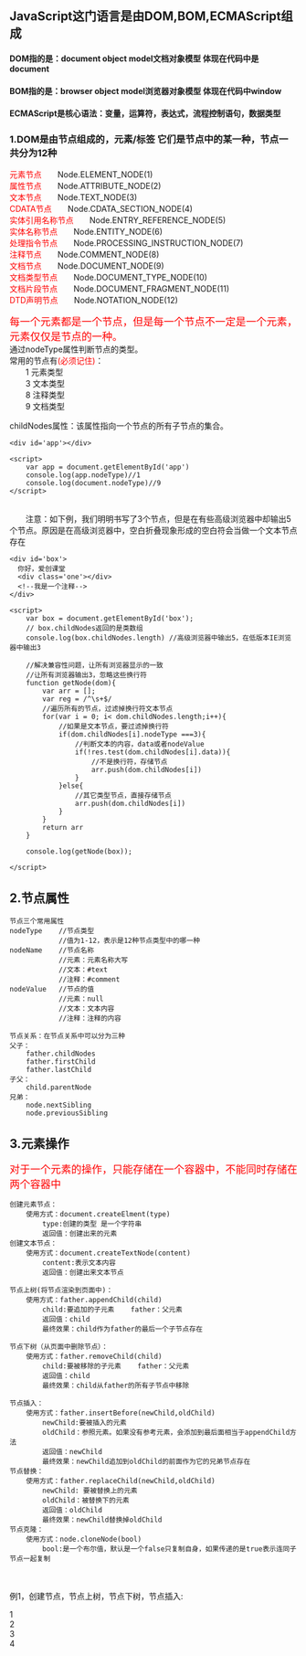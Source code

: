 ## JavaScript这门语言是由DOM,BOM,ECMAScript组成<br>
#### DOM指的是：document object model文档对象模型 体现在代码中是document<br>
#### BOM指的是：browser object model浏览器对象模型 体现在代码中window<br>
#### ECMAScript是核心语法：变量，运算符，表达式，流程控制语句，数据类型


### 1.DOM是由节点组成的，元素/标签 它们是节点中的某一种，节点一共分为12种
<font color=red>元素节点</font>&emsp;&emsp;Node.ELEMENT_NODE(1)<br>
<font color=red>属性节点</font>&emsp;&emsp;Node.ATTRIBUTE_NODE(2)<br>
<font color=red>文本节点</font>&emsp;&emsp;Node.TEXT_NODE(3)<br>
<font color=red>CDATA节点</font>&emsp;&emsp;Node.CDATA_SECTION_NODE(4)<br>
<font color=red>实体引用名称节点</font>&emsp;&emsp;Node.ENTRY_REFERENCE_NODE(5)<br>
<font color=red>实体名称节点</font>&emsp;&emsp;Node.ENTITY_NODE(6)<br>
<font color=red>处理指令节点</font>&emsp;&emsp;Node.PROCESSING_INSTRUCTION_NODE(7)<br>
<font color=red>注释节点</font>&emsp;&emsp;Node.COMMENT_NODE(8)<br>
<font color=red>文档节点</font>&emsp;&emsp;Node.DOCUMENT_NODE(9)<br>
<font color=red>文档类型节点</font>&emsp;&emsp;Node.DOCUMENT_TYPE_NODE(10)<br>
<font color=red>文档片段节点</font>&emsp;&emsp;Node.DOCUMENT_FRAGMENT_NODE(11)<br>
<font color=red>DTD声明节点</font>&emsp;&emsp;Node.NOTATION_NODE(12)<br>

<font color=red size=4>每一个元素都是一个节点，但是每一个节点不一定是一个元素，元素仅仅是节点的一种。</font>
<br>
通过nodeType属性判断节点的类型。<br>
常用的节点有<font color=red>(必须记住)</font>：<br>
&emsp;&emsp;1    元素类型<br>
&emsp;&emsp;3    文本类型<br>
&emsp;&emsp;8    注释类型<br>
&emsp;&emsp;9    文档类型<br>

childNodes属性：该属性指向一个节点的所有子节点的集合。<br>
    
    <div id='app'></div>
    
    <script>
        var app = document.getElementById('app')
        console.log(app.nodeType)//1   
        console.log(document.nodeType)//9
    </script>


​    
&emsp;&emsp;注意：如下例，我们明明书写了3个节点，但是在有些高级浏览器中却输出5个节点。原因是在高级浏览器中，空白折叠现象形成的空白符会当做一个文本节点存在<br>

    <div id='box'>
      你好，爱创课堂
      <div class='one'></div>
      <!--我是一个注释-->
    </div>
    
    <script>
        var box = document.getElementById('box');
        // box.childNodes返回的是类数组
        console.log(box.childNodes.length) //高级浏览器中输出5，在低版本IE浏览器中输出3
        
        //解决兼容性问题，让所有浏览器显示的一致
        //让所有浏览器输出3，忽略这些换行符
        function getNode(dom){
            var arr = [];
            var reg = /^\s+$/
            //遍历所有的节点，过滤掉换行符文本节点
            for(var i = 0; i< dom.childNodes.length;i++){
                //如果是文本节点，要过滤掉换行符
                if(dom.childNodes[i].nodeType ===3){
                    //判断文本的内容，data或者nodeValue
                    if(!res.test(dom.childNodes[i].data)){
                        //不是换行符，存储节点
                        arr.push(dom.childNodes[i])
                    }
                }else{
                    //其它类型节点，直接存储节点
                    arr.push(dom.childNodes[i])
                }
            }
            return arr
        }
        
        console.log(getNode(box));
        
    </script>

## 2.节点属性

    节点三个常用属性
    nodeType    //节点类型
                //值为1-12，表示是12种节点类型中的哪一种
    nodeName    //节点名称
                //元素：元素名称大写    
                //文本：#text
                //注释：#comment
    nodeValue   //节点的值
                //元素：null
                //文本：文本内容
                //注释：注释的内容
    
    节点关系：在节点关系中可以分为三种
    父子：
        father.childNodes
        father.firstChild
        father.lastChild
    子父：
        child.parentNode 
    兄弟：
        node.nextSibling
        node.previousSibling

## 3.元素操作
<font size=4 color=red>对于一个元素的操作，只能存储在一个容器中，不能同时存储在两个容器中</font>

    创建元素节点：
        使用方式：document.createElment(type)
            type:创建的类型 是一个字符串
            返回值：创建出来的元素
    创建文本节点：
        使用方式：document.createTextNode(content)
            content:表示文本内容
            返回值：创建出来文本节点
    
    节点上树(将节点渲染到页面中)：
        使用方式：father.appendChild(child)
            child:要追加的子元素    father：父元素
            返回值：child
            最终效果：child作为father的最后一个子节点存在
    
    节点下树（从页面中删除节点）：
        使用方式：father.removeChild(child)
            child:要被移除的子元素    father：父元素
            返回值：child
            最终效果：child从father的所有子节点中移除
    
    节点插入：
        使用方式：father.insertBefore(newChild,oldChild)
            newChild:要被插入的元素    
            oldChild：参照元素。如果没有参考元素，会添加到最后面相当于appendChild方法
            返回值：newChild
            最终效果：newChild追加到oldChild的前面作为它的兄弟节点存在
    节点替换：
        使用方式：father.replaceChild(newChild,oldChild)
            newChild: 要被替换上的元素  
            oldChild：被替换下的元素
            返回值：oldChild
            最终效果：newChild替换掉oldChild
    节点克隆：
        使用方式：node.cloneNode(bool)
            bool:是一个布尔值，默认是一个false只复制自身，如果传递的是true表示连同子节点一起复制  


​    
​    
    例1，创建节点，节点上树，节点下树，节点插入:
    <div id='app'>
        <div>1<div>
        <div>2<div>
        <div>3<div>
        <div>4<div>
    </div>
    <script>
        //创建元素节点
        var h1 = document.createElement('h1')
        var app = document.getElementById('app')


​        
        //元素节点h1上树
        app.appendChild(h1)
        
        //创建文本节点
        var text = document.createTextNode('hello <strong>world!</strong>')
        //文本节点text上树
        //通过文本节点向h1添加内容时，内容中的标签不能被渲染出来
        var result = h1.appendChild(text)
        
        //通过innerHTML向h1添加内容时，内容中的标签也能被渲染出来
        h1.innerHTML = 'hello <strong>world!</strong>'


​        
​        
        //将h1从app中移除
        var result = app.removeChild(h1)
        console.log(result);
        
        //将h1插入到div3的前面
        var result = app.insertBefore(h1,app.childNodes[2])
        
        //可以使用上面的这些添加节点的方法自己封装些函数，用来在 子元素前面插入元素，  在元素后面插入元素


​        
    <script>

## 4.jQuery中的节点操作
创建元素：可以利用$函数的功能创建一个元素。<br>
jQuery中的上树方法：在jquery中上树的方式有很多种，可以是父元素选择子元素，可以是子元素选择父元素，还可以是兄弟选择兄弟<br>
<font color=red>注意：这些方法只能通过jQuery对象使用，源生js对象无法直接使用。</font><br>
    
    父元素选择子元素：
        $(father).append(child)  
        $(father).prepend(child)
    子元素选择父元素：
        $(child).appendTo(father)  //将child追加到father的最后去
        $(child).prependTo(father) //将child追加到father的前面去
        
    兄弟选择兄弟：
        $(dom).after(element):在dom的后面追加element元素
        $(dom).before(element)：在dom的前面追加element元素
        $(dom).insertBefore(element):在element的前面追加dom元素
        $(dom).insertAfter(element)：在element的后面追加dom元素
        
    节点外部包装： wrap与wrapAll        //wrap逐个包装，wrapAll整体包装
    去掉外层节点：unwrap与unwrapAll
    元素替换：replaceWith与replaceAll  //$(#app1).replaceWith(#app2)前面app1替换后面的app2，
    //$(#app1).replaceAll(#app2)后面app2替换前面的app1，
    清空后代：empty
    删除元素：remove
    克隆元素：clone(bool)  //bool是一个布尔值，默认是false，连同子节点一起复制，如果传递true，连同子元素及其事件一起复制


​        
        <div id='app'>
            <div>1</div>
            <div>2</div>
            <div>3</div>
            <div>4</div>
        </div>
        
        //若进行 (逐个元素包装)
        $('#app div').wrap('<div class='dom'/>')
        //有
        <div id='app'>
            <div class='dom'><div>1</div></div>
            <div class='dom'><div>2</div></div>
            <div class='dom'><div>3</div></div>
            <div class='dom'><div>4</div></div>
        </div>
        //若再进行 （去外包装恢复原样）
         $('#app div').upwrap('<div class='dom'/>')
        
        //若进行 （所有元素进行包装）
        $('#app div').wrapAll('<div class='dom'/>')
        //有
        <div id='app'>
            <div class='dom'>
                <div>1</div>
                <div>2</div>
                <div>3</div>
                <div>4</div>
            </div>
        </div>
        //若再进行 （去外包装恢复原样）
         $('#app div').upwrapAll('<div class='dom'/>')


​    
## 5.更改this指向
call与apply这两个方法都是函数天生可以调用的方法，它们的作用是执行函数并改变函数的上下文对象（this）。<br>
&emsp;&emsp;正常情况下：谁调用函数，函数的this就指向谁<br>
call:该方法用于执行函数并改变函数的上下文对象。该方法接收多个参数<br>
&emsp;&emsp;第一个参数就是要改变的this指向对象<br>
&emsp;&emsp;从第二个参数开始都是传递给原函数的参数<br>
apply:该方法也是执行函数并改变函数的上下文对象，它与call方法之间的区别是参数的区别。<br>
&emsp;&emsp;该方法接收两个参数<br>
&emsp;&emsp;&emsp;&emsp;第一个参数要改变的this指向对象<br>
&emsp;&emsp;&emsp;&emsp;第二个参数是一个数组，数组中的每一项都是传递的参数。<br>

    <button id='btn'>按钮</button>
    <script>
        function fun(){
            console.log(this,arguments)
        }
        fun()
        //通过call改变this指向
        fun.call(document,1,2,3)
        //通过apply改变this指向
        fun.apply(document,1,2,3)
    </script>

## 6.事件流程
### <font color=red>整个事件流程分为捕获和冒泡</font><br>
&emsp;&emsp;捕获：事件从最顶层元素开始执行，<font color=red>一层一层往下执行</font>，直到触发事件的元素。<br>
&emsp;&emsp;冒泡：事件从最先触发事件的元素开始执行，<font color=red>一层一层往上执行</font>，直到最顶层的元素。<br>
&emsp;&emsp;当一个元素是触发事件的元素的时候，是不区分捕获和冒泡的。<br>
<font color=red size=4>完整流程： 当事件被触发时，流程是： 事件捕获到元素->触发事件->事件冒泡到最顶层元素。<br>注意：为了让各级别的事件执行顺序统一，我们常常绑定在冒泡阶段（这样那些不支持DOM2级的浏览器就和我们高级浏览器执行顺序是一致的了）。</font>

### DOM0级绑定事件：

   btn.onclick = function(e){
       ...
   }



### <font color=red>DOM2级事件绑定方式:</font>
事件名称：addEventListener<br>
&emsp;&emsp;该方法是每一个元素都可以使用的方法（像window等对象也可以使用）<br>
&emsp;&emsp;使用方式：dom.addEventListener(type,fn,bool)<br>
&emsp;&emsp;&emsp;&emsp;type:事件的类型 注意：不带on的事件类型<br>   &emsp;&emsp;&emsp;&emsp;&emsp;&emsp;例如：click, mousedown,mouseup<br>
&emsp;&emsp;&emsp;&emsp;fn:执行函数<br>
&emsp;&emsp;&emsp;&emsp;bool:它是一个布尔值，表示是否在捕获阶段绑定<br>
&emsp;&emsp;&emsp;&emsp;&emsp;&emsp;默认是false，表示绑定到冒泡阶段，如果是true则表示绑定到捕获阶段。<font color=red size=4>当事件被触发时，完整流程：事件捕获到元素->触发事件->事件冒泡到最顶层元素。</font>

<font color=red>IE中的高级绑定方式：</font><br>
IE是不支持addEventListener方式，支持自己的attachEvent绑定事件方式<br>
&emsp;&emsp;使用方式：dom.attachEvent(type,fn)<br>
&emsp;&emsp;&emsp;&emsp;type:事件类型   是带on的事件类型 例如：onclick， onmousedown, onmouseup<br>
&emsp;&emsp;&emsp;&emsp;fn:要执行的函数<br>
&emsp;&emsp;&emsp;&emsp;没有第三个参数，也就是说不支持捕获

### <font color=red>DOM2级与DOM0级绑定方式的区别</font>
绑定数量<br>
&emsp;&emsp;dom0级事件：只能给一个元素的一个事件绑定一个函数<br>
&emsp;&emsp;dom2级事件：能够给一个元素的一个事件绑定多个函数<br>
执行顺序<br>
&emsp;&emsp;&emsp;&emsp;按照代码的绑定顺序执行<br>
是否可以同时存在<br>
&emsp;&emsp;&emsp;&emsp;DOM2级可以，不受DOM0级事件影响<br>
this指向<br>
&emsp;&emsp;&emsp;&emsp;都指向触发事件的元素<br>
<br>

<font color=red>IE中DOM0级与attachEvent事件绑定方式的区别</font>
绑定数量<br>
&emsp;&emsp;dom0级事件：只能给一个元素的一个事件绑定一个函数<br>
&emsp;&emsp;attachEvent事件：能够给一个元素的一个事件绑定多个函数<br>
执行顺序<br>
&emsp;&emsp;&emsp;&emsp;优先执行dom0级，然后再逆序执行attachEvent事件<br>
是否可以同时存在<br>
&emsp;&emsp;&emsp;&emsp;attachEvent事件可以<br>
this指向<br>
&emsp;&emsp;&emsp;&emsp;dom0级：触发事件的对象。attachEvent：指向window<br>
<br><br>

### <font color=red>DOM2级事件移除方式:</font>
事件移除方式：使用removeEventListener方式<br>
&emsp;&emsp;该方法用于移除addEventListener绑定的事件<br>
&emsp;&emsp;使用方式：dom.removeEventListener(type,fn,bool)<br>
&emsp;&emsp;&emsp;&emsp;type:事件的类型 注意：不带on的事件类型<br>   &emsp;&emsp;&emsp;&emsp;&emsp;&emsp;例如：click, mousedown,mouseup<br>
&emsp;&emsp;&emsp;&emsp;fn:执行函数<br>
&emsp;&emsp;&emsp;&emsp;bool:它是一个布尔值，表示是否在捕获阶段绑定<br>
&emsp;&emsp;&emsp;&emsp;&emsp;&emsp;默认是false，表示绑定到冒泡阶段，如果是true则表示绑定到捕获阶段。<br>
<font color=red size=4> 总结：<br>
1.匿名函数无法移除，因此为了能够顺利的移除事件，要为回调函数起名字。<br>
2.当绑定多个事件的时候，移除的事件对其它事件没有影响。<br>
3.在哪个阶段绑定的就要在哪个阶段移除。（在捕获阶段绑定的在捕获阶段移除，在冒泡阶段绑定的在冒泡阶段移除）。<br>
4.removeEventListener不能移除DOM0级事件。<br>
DOM0级事件是通过元素的属性型式绑定的，因此删除该元素即可取消绑定。例：btn.onclik = null。<br>

5.相同的事件回调函数，多次绑定只能保留一个。<br>
</font>

### <font color=red>IE 中移除事件方式：</font>
事件移除方式: 使用detachEvent方法移除attachEvent绑定的事件<br>
使用方式：<br>
&emsp;&emsp;dom.detachEvent(type,fn)<br>
&emsp;&emsp;&emsp;&emsp;type:要移除的事件类型<br>  
&emsp;&emsp;&emsp;&emsp;fn:执行函数<br>    
&emsp;&emsp;&emsp;&emsp;使用方式与removeEventListener是一致的，只不过没有了第三个参数而已<br>    

<font color='red'>
总结：
1.匿名函数无法移除，因此为了能够顺利的移除事件，要为回调函数起名字。<br>
2.当绑定多个事件的时候，移除的事件对其它事件没有影响。<br>
3.detachEvent不能移除DOM0级事件，DOM0级事件可以通过dom.onclick=null形式删除。<br>

4. 相同事件回调函数多次绑定，会共存，删除的时候要删除多次。

</font>


    <div id='box1'>box1
        <div id='box2'>box2
            <div id='box3'>box3</div>
        </div>
    </div>
    //获取元素
    var box1 = document.getElementById('box1');
    var box2 = document.getElementById('box2');
    var box3 = document.getElementById('box3');


​    
    //若为：
    //之前学习的事件绑定，属于DOM0级事件绑定。
    //DOM0级事件帮定中，是在事件冒泡阶段执行的。
    //  点击id='box3'的元素依次会打印'box3'  'box2' 'box1'
    //绑定事件
    box1.onclick = function(){
        console.log('box1')
    }
    box2.onclick = function(){
        console.log('box2')
    }
    box3.onclick = function(){
        console.log('box3')
    }
    
    //若为：
    //DOM2级事件帮定中，默认绑定在冒泡阶段，在冒泡阶段执行。
    //  点击id='box3'的元素依次会打印'box3'  'box2' 'box1'
    //绑定事件
     box1.addEventListener('click',function(){
        console.log('box1')
     })
    box2.addEventListener('click',function(){
        console.log('box2')
     })
    box3.addEventListener('click',function(){
        console.log('box3')
     })
     
     //若为：
     //DOM2级事件帮定中，绑定到捕获阶段，在捕获阶段执行。
    //  点击id='box3'的元素依次会打印'box1'  'box2' 'box3'
    //绑定事件
     box1.addEventListener('click',function(){
        console.log('box1');
     },true)
    box2.addEventListener('click',function(){
        console.log('box2');
     },true)
    box3.addEventListener('click',function(){
        console.log('box3');
     },true)


​     
​     
     <button id= 'btn'> 按钮</button>
    
    <script>
        var btn = document.getElementById('btn');
        
        btn.onclick = function(){
            console.log('click1',111)
        }
        //DOM1中后面的绑定会覆盖前面的绑定，因此当点击btn按钮时只会输出 'click2' 222
        // this指向btn
        btn.onclick = function(){
            console.log('click2',222,this)
        }
        
        //DOM2中的绑定，同一元素同一事件能绑定多个，因此当点击btn按钮时会输出 'click1' 111， 'click2' 222
        btn.addEventListener('click',function(){
            console.log('addEventListener1',111)
        })
        // this指向的是btn,你可以理解在addEventListener中使用了call或apply来调用事件的相应函数
        btn.addEventListener('click',function(){
            console.log('addEventListener2',222, this)
        })


​        
​        
        var obj = {
            fun: function(){
                console.log('123',this)
            }
        }
        obj.fun();
        // 当触发事件时， obj.fun中的this始终指向触发事件的元素btn
        btn.addEventListener('click', obj.fun)
        // 当触发事件时， obj.fun中的this始终指向触发事件的元素btn
        btn.onclick = obj.fun;
        
    </script>


### 7.DOM事件

##### 事件对象
当事件执行的时候后，会产生一系列的信息，这些信息会被浏览器收集起来并封装为对象传递到事件回调函数中<br>
常见的属性：<br>
&emsp;&emsp;offsetX,offsetY:这两个属性标记的是鼠标位于元素内部的位置（从padding开始计算），会受到子元素的影响<br>
&emsp;&emsp;clientX,clientY:这两个属性标记的是鼠标位于视口中的位置<br>
&emsp;&emsp;pageX,pageY:这两个属性标记的是鼠标位于页面中的距离<br>
&emsp;&emsp;&emsp;&emsp;默认情况下，当打开页面的时候处于首屏，所以这两个属性和clientX与clientY是相同的，当页面出现滚动条的时候并改变滚动条的位置，此时这些值才会产生差异。<br>
&emsp;&emsp;screenX,screenY:这两个属性标记的是鼠标位于屏幕中的位置<br>

##### IE中的事件对象
<font color='red'>在DOM0级事件中，IE中并没有将事件对象传递到事件函数中</font>
<font>

&emsp;&emsp;事件对象存储在window上，获取：window.event<br>
&emsp;&emsp;兼容方式：var e= e|| window.event<br>
&emsp;&emsp;由于在低版本的IE中无法显示内部结构，所以我们要使用for in循环内部结构<br>
</font>

    //DOM0级
    btn.onclick = function(e){
        console.log(e,222,window.event)
    }

##### 事件总结
<font>
dom0级事件：在高级浏览器中可以将事件对象传递进来<br>
&emsp;&emsp;IE中不能将事件对象传递进来<br>
&emsp;&emsp;this指向是触发事件的对象<br>
dom2级事件：可以将事件对象传递到事件函数中<br>
&emsp;&emsp;this指向是触发事件的对象<br>
&emsp;&emsp;执行事件的顺序是代码的绑定顺序<br>
attachEvent事件：可以将事件对象传递到事件函数中<br>
&emsp;&emsp;this指向是window<br>
&emsp;&emsp;执行顺序：优先执行dom0级事件，逆序执行attachEvent事件<br>

</font>


### 8.阻止冒泡

<font>
在高级浏览器中阻止冒泡的方式：<br>
&emsp;&emsp;e.stopPropagation()<br>
在IE中阻止冒泡的方式：<br>
&emsp;&emsp;e.cancelBubble = true<br>
</font>
    
    btn.addEventListener('click',function(e){
        //阻止事件冒泡
        e.stopPropagation();
    })


​    
    //IE 阻止事件冒泡
    btn.attachEvent('onclick',function(e){
        e.cancelBubble = true;
    })

### 9.阻止默认行为
一些标签在点击的时候会触发一些默认行为，事件<br>
&emsp;&emsp;比如：<br>
&emsp;&emsp;&emsp;&emsp;submit:默认提交表单<br>
&emsp;&emsp;&emsp;&emsp;a标签：如果有href属性，会默认跳转页面<br>
&emsp;&emsp;&emsp;&emsp;当页面中出现滚动条的时候，此时，滚动鼠标滚轮的时候，会默认改变滚动条的位置，这些都是默认事件，行为<br>
&emsp;&emsp;在高级浏览器中阻止默认事件的方式：e.preventDefault()<br>
&emsp;&emsp;在IE中阻止默认事件的方式e.returnValue = false;<br>
如果使用的是dom0级事件绑定方式，还可以使用return false;

